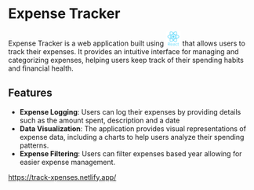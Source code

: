 # Expense Tracker
Expense Tracker is a web application built using   <img src="https://raw.githubusercontent.com/devicons/devicon/master/icons/react/react-original-wordmark.svg" alt="react" width="30" height="30"/> that allows users to track their expenses. It provides an intuitive interface for managing and categorizing expenses, helping users keep track of their spending habits and financial health.
## Features

- **Expense Logging**: Users can log their expenses by providing details such as the amount spent, description and a date
- **Data Visualization**: The application provides visual representations of expense data, including a charts  to help users analyze their spending patterns.
- **Expense Filtering**: Users can filter expenses based year allowing for easier expense management.

https://track-xpenses.netlify.app/
